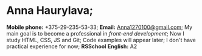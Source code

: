 # Anna Haurylava;
**Mobile phone:** +375-29-235-53-33;
**Email:** Anna1270100@gmail.com;
My main goal is to become a professional in *front-end development*;
Now I study HTML, CSS, JS and Git;
Code examples will appear later;
I don't have practical experience for now;
**RSSchool**
**English:** A2